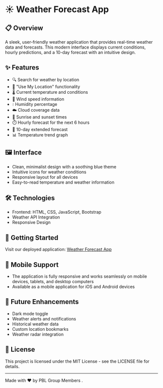 # ☀️ Weather Forecast App

## 📋 Overview
A sleek, user-friendly weather application that provides real-time weather data and forecasts. This modern interface displays current conditions, hourly predictions, and a 10-day forecast with an intuitive design.

## ✨ Features
- 🔍 Search for weather by location
- 📍 "Use My Location" functionality
- 🌡️ Current temperature and conditions
- 💨 Wind speed information
- 💧 Humidity percentage
- ☁️ Cloud coverage data
- 🌅 Sunrise and sunset times
- ⏱️ Hourly forecast for the next 6 hours
- 📆 10-day extended forecast
- 📊 Temperature trend graph

## 🖼️ Interface
- Clean, minimalist design with a soothing blue theme
- Intuitive icons for weather conditions
- Responsive layout for all devices
- Easy-to-read temperature and weather information

## 🛠️ Technologies
- Frontend: HTML, CSS, JavaScript, Bootstrap
- Weather API Integration
- Responsive Design

## 🚀 Getting Started
Visit our deployed application: [Weather Forecast App](https://weather-forecast-system-psi.vercel.app/index.html)

## 📱 Mobile Support
- The application is fully responsive and works seamlessly on mobile devices, tablets, and desktop computers
- Available as a mobile application for iOS and Android devices

## 🔮 Future Enhancements
- Dark mode toggle
- Weather alerts and notifications
- Historical weather data
- Custom location bookmarks
- Weather radar integration

## 📄 License
This project is licensed under the MIT License - see the LICENSE file for details.

---

Made with ❤️ by PBL Group Members . 
